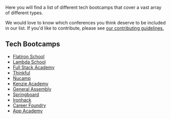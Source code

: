 Here you will find a list of different tech bootcamps that cover a vast array of different types.

We would love to know which conferences you think deserve to be included in our list. If you'd like to contribute, please see [our contributing guidelines.](./CONTRIBUTING.md)

## Tech Bootcamps

- [Flatiron School](https://flatironschool.com/)
- [Lambda School](https://lambdaschool.com/)
- [Full Stack Academy](https://www.fullstackacademy.com/)
- [Thinkful](https://www.thinkful.com/)
- [Nucamp](https://www.nucamp.co)
- [Kenzie Academy](https://www.kenzie.academy/)
- [General Assembly](https://generalassemb.ly/)
- [Springboard](https://www.springboard.com/)
- [Ironhack](https://www.ironhack.com/en)
- [Career Foundry](https://careerfoundry.com/)
- [App Academy](https://www.appacademy.io/)

